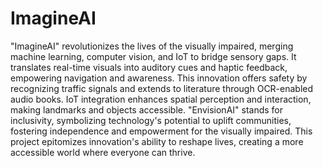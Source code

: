 # ImagineAI
"ImagineAI" revolutionizes the lives of the visually impaired, merging machine learning, computer vision, and IoT to bridge sensory gaps. It translates real-time visuals into auditory cues and haptic feedback, empowering navigation and awareness. This innovation offers safety by recognizing traffic signals and extends to literature through OCR-enabled audio books. IoT integration enhances spatial perception and interaction, making landmarks and objects accessible. "EnvisionAI" stands for inclusivity, symbolizing technology's potential to uplift communities, fostering independence and empowerment for the visually impaired. This project epitomizes innovation's ability to reshape lives, creating a more accessible world where everyone can thrive.
